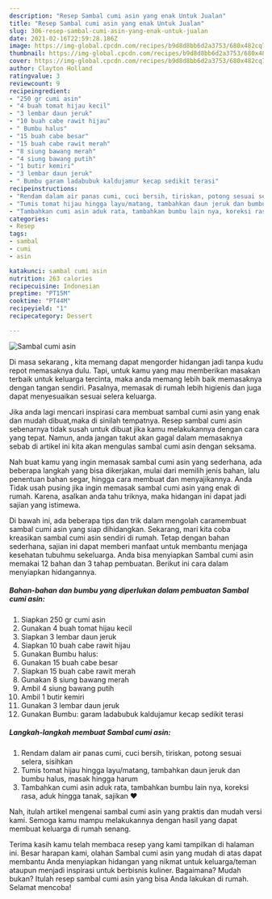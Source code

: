 ```yaml
---
description: "Resep Sambal cumi asin yang enak Untuk Jualan"
title: "Resep Sambal cumi asin yang enak Untuk Jualan"
slug: 306-resep-sambal-cumi-asin-yang-enak-untuk-jualan
date: 2021-02-16T22:59:28.186Z
image: https://img-global.cpcdn.com/recipes/b9d8d8bb6d2a3753/680x482cq70/sambal-cumi-asin-foto-resep-utama.jpg
thumbnail: https://img-global.cpcdn.com/recipes/b9d8d8bb6d2a3753/680x482cq70/sambal-cumi-asin-foto-resep-utama.jpg
cover: https://img-global.cpcdn.com/recipes/b9d8d8bb6d2a3753/680x482cq70/sambal-cumi-asin-foto-resep-utama.jpg
author: Clayton Holland
ratingvalue: 3
reviewcount: 9
recipeingredient:
- "250 gr cumi asin"
- "4 buah tomat hijau kecil"
- "3 lembar daun jeruk"
- "10 buah cabe rawit hijau"
- " Bumbu halus"
- "15 buah cabe besar"
- "15 buah cabe rawit merah"
- "8 siung bawang merah"
- "4 siung bawang putih"
- "1 butir kemiri"
- "3 lembar daun jeruk"
- " Bumbu garam ladabubuk kaldujamur kecap sedikit terasi"
recipeinstructions:
- "Rendam dalam air panas cumi, cuci bersih, tiriskan, potong sesuai selera, sisihkan"
- "Tumis tomat hijau hingga layu/matang, tambahkan daun jeruk dan bumbu halus, masak hingga harum"
- "Tambahkan cumi asin aduk rata, tambahkan bumbu lain nya, koreksi rasa, aduk hingga tanak, sajikan ❤️"
categories:
- Resep
tags:
- sambal
- cumi
- asin

katakunci: sambal cumi asin 
nutrition: 263 calories
recipecuisine: Indonesian
preptime: "PT15M"
cooktime: "PT44M"
recipeyield: "1"
recipecategory: Dessert

---
```



![Sambal cumi asin](https://img-global.cpcdn.com/recipes/b9d8d8bb6d2a3753/680x482cq70/sambal-cumi-asin-foto-resep-utama.jpg)

Di masa  sekarang , kita memang dapat mengorder hidangan jadi tanpa kudu repot memasaknya dulu. Tapi, untuk kamu yang mau memberikan masakan terbaik untuk keluarga tercinta, maka anda memang lebih baik memasaknya dengan tangan sendiri. Pasalnya, memasak di rumah lebih higienis dan juga dapat menyesuaikan sesuai selera keluarga.

Jika anda lagi mencari inspirasi cara membuat sambal cumi asin yang enak dan mudah dibuat,maka di sinilah tempatnya. Resep sambal cumi asin  sebenarnya tidak susah untuk dibuat jika kamu melakukannya dengan cara yang tepat. Namun, anda jangan takut akan gagal dalam memasaknya 
sebab di artikel ini kita akan mengulas sambal cumi asin dengan seksama.  



Nah buat kamu yang ingin memasak sambal cumi asin yang sederhana, ada beberapa langkah yang bisa dikerjakan, mulai dari memilih jenis bahan, lalu penentuan bahan segar, hingga cara membuat dan menyajikannya. Anda Tidak usah pusing jika ingin memasak sambal cumi asin yang enak di rumah. Karena, asalkan anda  tahu triknya, maka hidangan ini dapat jadi sajian yang istimewa.

Di bawah ini, ada beberapa tips dan trik dalam mengolah caramembuat sambal cumi asin yang siap dihidangkan. Sekarang, mari kita coba kreasikan sambal cumi asin sendiri di rumah. Tetap dengan bahan sederhana, sajian ini dapat memberi manfaat untuk membantu menjaga kesehatan tubuhmu sekeluarga. Anda bisa menyiapkan Sambal cumi asin memakai 12 bahan dan 3 tahap pembuatan. Berikut ini cara dalam menyiapkan hidangannya.

<!--inarticleads1-->

##### Bahan-bahan dan bumbu yang diperlukan dalam pembuatan Sambal cumi asin:

1. Siapkan 250 gr cumi asin
1. Gunakan 4 buah tomat hijau kecil
1. Siapkan 3 lembar daun jeruk
1. Siapkan 10 buah cabe rawit hijau
1. Gunakan  Bumbu halus:
1. Gunakan 15 buah cabe besar
1. Siapkan 15 buah cabe rawit merah
1. Gunakan 8 siung bawang merah
1. Ambil 4 siung bawang putih
1. Ambil 1 butir kemiri
1. Gunakan 3 lembar daun jeruk
1. Gunakan  Bumbu: garam ladabubuk kaldujamur kecap sedikit terasi




<!--inarticleads2-->

##### Langkah-langkah membuat Sambal cumi asin:

1. Rendam dalam air panas cumi, cuci bersih, tiriskan, potong sesuai selera, sisihkan
1. Tumis tomat hijau hingga layu/matang, tambahkan daun jeruk dan bumbu halus, masak hingga harum
1. Tambahkan cumi asin aduk rata, tambahkan bumbu lain nya, koreksi rasa, aduk hingga tanak, sajikan ❤️




Nah, itulah artikel mengenai  sambal cumi asin  yang praktis dan mudah versi kami. Semoga kamu mampu melakukannya dengan hasil yang dapat membuat keluarga di rumah senang. 

Terima kasih kamu telah membaca resep yang kami tampilkan di halaman ini. Besar harapan kami, olahan  Sambal cumi asin yang mudah di atas dapat membantu Anda menyiapkan hidangan yang nikmat untuk keluarga/teman ataupun menjadi inspirasi untuk berbisnis kuliner. Bagaimana? Mudah bukan? Itulah resep sambal cumi asin yang bisa Anda lakukan di rumah. Selamat mencoba!

